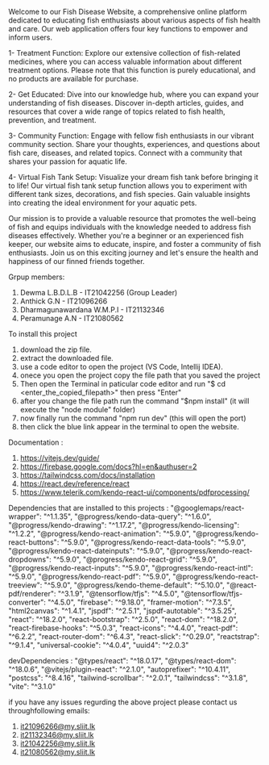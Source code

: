 Welcome to our Fish Disease Website, a comprehensive online platform dedicated to educating fish enthusiasts about various aspects of fish health and care. Our web application offers four key functions to empower and inform users.

1- Treatment Function: Explore our extensive collection of fish-related medicines, where you can access valuable information about different treatment options. Please note that this function is purely educational, and no products are available for purchase.

2- Get Educated: Dive into our knowledge hub, where you can expand your understanding of fish diseases. Discover in-depth articles, guides, and resources that cover a wide range of topics related to fish health, prevention, and treatment.

3- Community Function: Engage with fellow fish enthusiasts in our vibrant community section. Share your thoughts, experiences, and questions about fish care, diseases, and related topics. Connect with a community that shares your passion for aquatic life.

4- Virtual Fish Tank Setup: Visualize your dream fish tank before bringing it to life! Our virtual fish tank setup function allows you to experiment with different tank sizes, decorations, and fish species. Gain valuable insights into creating the ideal environment for your aquatic pets.

Our mission is to provide a valuable resource that promotes the well-being of fish and equips individuals with the knowledge needed to address fish diseases effectively. Whether you're a beginner or an experienced fish keeper, our website aims to educate, inspire, and foster a community of fish enthusiasts. Join us on this exciting journey and let's ensure the health and happiness of our finned friends together.

Grpup members: 
1. Dewma L.B.D.L.B - IT21042256 (Group Leader)
2. Anthick G.N - IT21096266 
3. Dharmagunawardana W.M.P.I - IT21132346
4. Peramunage A.N - IT21080562



To install this project 
1. download the zip file.
2. extract the downloaded file.
3. use a code editor to open the project (VS Code, Intellij IDEA).
4. onece you open the project copy the file path that you saved the project
5. Then open the Terminal in paticular code editor and run "$ cd <enter_the_copied_filepath>" then press "Enter"
6. after you change the file path run the command "$npm install" (it will execute the "node module" folder)
7. now finally run the command "npm run dev" (this will open the port)
8. then click the blue link appear in the terminal to open the website.

Documentation : 
1. https://vitejs.dev/guide/
2. https://firebase.google.com/docs?hl=en&authuser=2
3. https://tailwindcss.com/docs/installation 
4. https://react.dev/reference/react 
5. https://www.telerik.com/kendo-react-ui/components/pdfprocessing/

Dependencies that are installed to this projects : 
    "@googlemaps/react-wrapper": "^1.1.35",
    "@progress/kendo-data-query": "^1.6.0",
    "@progress/kendo-drawing": "^1.17.2",
    "@progress/kendo-licensing": "^1.2.2",
    "@progress/kendo-react-animation": "^5.9.0",
    "@progress/kendo-react-buttons": "^5.9.0",
    "@progress/kendo-react-data-tools": "^5.9.0",
    "@progress/kendo-react-dateinputs": "^5.9.0",
    "@progress/kendo-react-dropdowns": "^5.9.0",
    "@progress/kendo-react-grid": "^5.9.0",
    "@progress/kendo-react-inputs": "^5.9.0",
    "@progress/kendo-react-intl": "^5.9.0",
    "@progress/kendo-react-pdf": "^5.9.0",
    "@progress/kendo-react-treeview": "^5.9.0",
    "@progress/kendo-theme-default": "^5.10.0",
    "@react-pdf/renderer": "^3.1.9",
    "@tensorflow/tfjs": "^4.5.0",
    "@tensorflow/tfjs-converter": "^4.5.0",
    "firebase": "^9.18.0",
    "framer-motion": "^7.3.5",
    "html2canvas": "^1.4.1",
    "jspdf": "^2.5.1",
    "jspdf-autotable": "^3.5.25",
    "react": "^18.2.0",
    "react-bootstrap": "^2.5.0",
    "react-dom": "^18.2.0",
    "react-firebase-hooks": "^5.0.3",
    "react-icons": "^4.4.0",
    "react-pdf": "^6.2.2",
    "react-router-dom": "^6.4.3",
    "react-slick": "^0.29.0",
    "reactstrap": "^9.1.4",
    "universal-cookie": "^4.0.4",
    "uuid4": "^2.0.3"
    
devDependencies : 
    "@types/react": "^18.0.17",
    "@types/react-dom": "^18.0.6",
    "@vitejs/plugin-react": "^2.1.0",
    "autoprefixer": "^10.4.11",
    "postcss": "^8.4.16",
    "tailwind-scrollbar": "^2.0.1",
    "tailwindcss": "^3.1.8",
    "vite": "^3.1.0"
    
 if you have any issues regurding the above project please contact us throughfollowing emails:
 1. it21096266@my.sliit.lk 
 2. it21132346@my.sliit.lk 
 3. it21042256@my.sliit.lk 
 4. it21080562@my.sliit.lk
